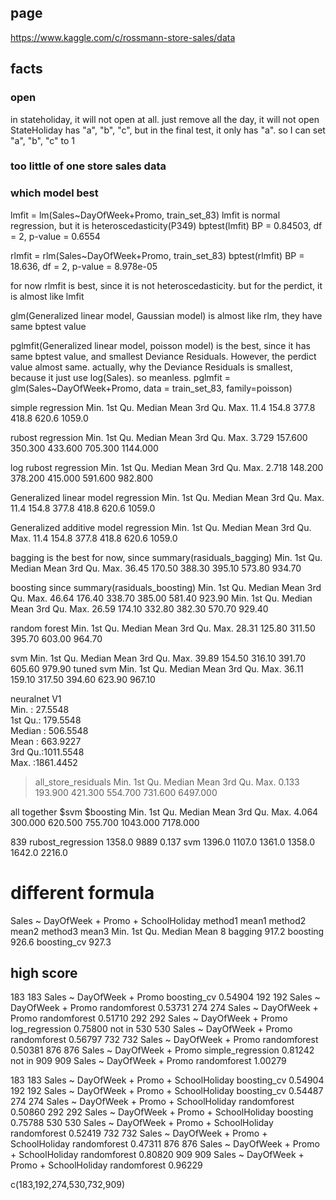 ## page
https://www.kaggle.com/c/rossmann-store-sales/data

## facts
### open
in stateholiday, it will not open at all.
just remove all the day, it will not open
StateHoliday has "a", "b", "c", but in the final test, it only has "a". so I can set "a", "b", "c" to 1

### too little of one store sales data

### which model best
lmfit = lm(Sales~DayOfWeek+Promo, train_set_83)
lmfit is normal regression, but it is heteroscedasticity(P349)
bptest(lmfit)
BP = 0.84503, df = 2, p-value = 0.6554

rlmfit = rlm(Sales~DayOfWeek+Promo, train_set_83)
bptest(rlmfit)
BP = 18.636, df = 2, p-value = 8.978e-05

for now rlmfit is best, since it is not heteroscedasticity.
but for the perdict, it is almost like lmfit

glm(Generalized linear model, Gaussian model) is almost like rlm, they have same bptest value


pglmfit(Generalized linear model, poisson model) is the best, since it has same bptest value, and smallest Deviance Residuals. However, the perdict value almost same. actually, why the Deviance Residuals is smallest, because it just use log(Sales). so meanless.
pglmfit = glm(Sales~DayOfWeek+Promo, data = train_set_83,
        family=poisson)



simple regression
   Min. 1st Qu.  Median    Mean 3rd Qu.    Max.
   11.4   154.8   377.8   418.8   620.6  1059.0

rubost regression
    Min.  1st Qu.   Median     Mean  3rd Qu.     Max.
   3.729  157.600  350.300  433.600  705.300 1144.000

log rubost regression
   Min. 1st Qu.  Median    Mean 3rd Qu.    Max.
  2.718 148.200 378.200 415.000 591.600 982.800

Generalized linear model regression
   Min. 1st Qu.  Median    Mean 3rd Qu.    Max.
   11.4   154.8   377.8   418.8   620.6  1059.0

Generalized additive model regression
   Min. 1st Qu.  Median    Mean 3rd Qu.    Max.
   11.4   154.8   377.8   418.8   620.6  1059.0

bagging is the best for now, since summary(rasiduals_bagging)
   Min. 1st Qu.  Median    Mean 3rd Qu.    Max.
  36.45  170.50  388.30  395.10  573.80  934.70

boosting
since summary(rasiduals_boosting)
   Min. 1st Qu.  Median    Mean 3rd Qu.    Max.
  46.64  176.40  338.70  385.00  581.40  923.90
   Min. 1st Qu.  Median    Mean 3rd Qu.    Max.
  26.59  174.10  332.80  382.30  570.70  929.40

random forest
   Min. 1st Qu.  Median    Mean 3rd Qu.    Max.
  28.31  125.80  311.50  395.70  603.00  964.70

svm
   Min. 1st Qu.  Median    Mean 3rd Qu.    Max.
  39.89  154.50  316.10  391.70  605.60  979.90
tuned svm
   Min. 1st Qu.  Median    Mean 3rd Qu.    Max.
  36.11  159.10  317.50  394.60  623.90  967.10

neuralnet
       V1           
 Min.   :  27.5548  
 1st Qu.: 179.5548  
 Median : 506.5548  
 Mean   : 663.9227  
 3rd Qu.:1011.5548  
 Max.   :1861.4452    

 > all_store_residuals
    Min.  1st Qu.   Median     Mean  3rd Qu.     Max.
   0.133  193.900  421.300  554.700  731.600 6497.000

   all together $svm
   $boosting
       Min.  1st Qu.   Median     Mean  3rd Qu.     Max.
      4.064  300.000  620.500  755.700 1043.000 7178.000

839  rubost_regression 1358.0  9889 0.137               svm 1396.0
1107.0 1361.0 1358.0  1642.0 2216.0  


# different formula
Sales ~ DayOfWeek + Promo + SchoolHoliday
method1 mean1  method2 mean2     method3 mean3  Min. 1st Qu. Median  Mean
8 bagging 917.2 boosting 926.6 boosting_cv 927.3    


## high score
183   183 Sales ~ DayOfWeek + Promo       boosting_cv 0.54904
192   192 Sales ~ DayOfWeek + Promo      randomforest 0.53731
274   274 Sales ~ DayOfWeek + Promo      randomforest 0.51710
292   292 Sales ~ DayOfWeek + Promo    log_regression 0.75800 not in
530   530 Sales ~ DayOfWeek + Promo      randomforest 0.56797
732   732 Sales ~ DayOfWeek + Promo      randomforest 0.50381
876   876 Sales ~ DayOfWeek + Promo simple_regression 0.81242 not in
909   909 Sales ~ DayOfWeek + Promo      randomforest 1.00279

183   183 Sales ~ DayOfWeek + Promo + SchoolHoliday  boosting_cv 0.54904
192   192 Sales ~ DayOfWeek + Promo + SchoolHoliday  boosting_cv 0.54487
274   274 Sales ~ DayOfWeek + Promo + SchoolHoliday randomforest 0.50860
292   292 Sales ~ DayOfWeek + Promo + SchoolHoliday     boosting 0.75788
530   530 Sales ~ DayOfWeek + Promo + SchoolHoliday randomforest 0.52419
732   732 Sales ~ DayOfWeek + Promo + SchoolHoliday randomforest 0.47311
876   876 Sales ~ DayOfWeek + Promo + SchoolHoliday randomforest 0.80820
909   909 Sales ~ DayOfWeek + Promo + SchoolHoliday randomforest 0.96229

c(183,192,274,530,732,909)
